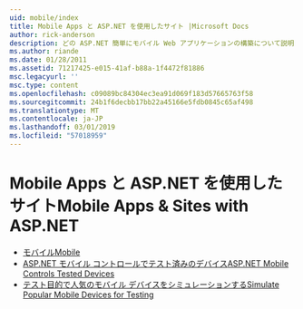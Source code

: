 ```yaml
---
uid: mobile/index
title: Mobile Apps と ASP.NET を使用したサイト |Microsoft Docs
author: rick-anderson
description: どの ASP.NET 簡単にモバイル Web アプリケーションの構築について説明します。
ms.author: riande
ms.date: 01/28/2011
ms.assetid: 71217425-e015-41af-b88a-1f4472f81886
msc.legacyurl: ''
msc.type: content
ms.openlocfilehash: c09089bc84304ec3ea91d069f183d57665763f58
ms.sourcegitcommit: 24b1f6decbb17bb22a45166e5fdb0845c65af498
ms.translationtype: MT
ms.contentlocale: ja-JP
ms.lasthandoff: 03/01/2019
ms.locfileid: "57018959"
---
```

<a name="mobile-apps--sites-with-aspnet"></a><span data-ttu-id="9d4c0-103">Mobile Apps と ASP.NET を使用したサイト</span><span class="sxs-lookup"><span data-stu-id="9d4c0-103">Mobile Apps & Sites with ASP.NET</span></span>
====================
- [<span data-ttu-id="9d4c0-104">モバイル</span><span class="sxs-lookup"><span data-stu-id="9d4c0-104">Mobile</span></span>](overview.md)
- [<span data-ttu-id="9d4c0-105">ASP.NET モバイル コントロールでテスト済みのデバイス</span><span class="sxs-lookup"><span data-stu-id="9d4c0-105">ASP.NET Mobile Controls Tested Devices</span></span>](tested-devices.md)
- [<span data-ttu-id="9d4c0-106">テスト目的で人気のモバイル デバイスをシミュレーションする</span><span class="sxs-lookup"><span data-stu-id="9d4c0-106">Simulate Popular Mobile Devices for Testing</span></span>](device-simulators.md)
